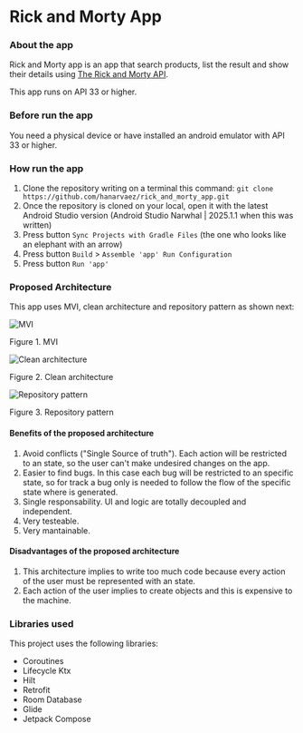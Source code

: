 # Rick and Morty App

### About the app

Rick and Morty app is an app that search products, list the result and show their details using [The Rick and Morty API](https://rickandmortyapi.com/).

This app runs on API 33 or higher.


### Before run the app

You need a physical device or have installed an android emulator with API 33 or higher.


### How run the app

1. Clone the repository writing on a terminal this command: `git clone https://github.com/hanarvaez/rick_and_morty_app.git`
2. Once the repository is cloned on your local, open it with the latest Android Studio version (Android Studio Narwhal | 2025.1.1 when this was written)
3. Press button `Sync Projects with Gradle Files` (the one who looks like an elephant with an arrow)
4. Press button `Build` > `Assemble 'app' Run Configuration`
5. Press button `Run 'app'`


### Proposed Architecture

This app uses MVI, clean architecture and repository pattern as shown next:

![MVI](https://miro.medium.com/max/1400/0*5xaFEBxI6_zK6Xmn.webp)

Figure 1. MVI

![Clean architecture](https://i.stack.imgur.com/FwHET.jpg)

Figure 2. Clean architecture

![Repository pattern](https://i.stack.imgur.com/CMJFn.png)

Figure 3. Repository pattern


#### Benefits of the proposed architecture

1. Avoid conflicts ("Single Source of truth"). Each action will be restricted to an state, so the user can't make undesired changes on the app.
2. Easier to find bugs. In this case each bug will be restricted to an specific state, so for track a bug only is needed to follow the flow of the specific state where is generated.
3. Single responsability. UI and logic are totally decoupled and independent.
4. Very testeable.
5. Very mantainable.

#### Disadvantages of the proposed architecture

1. This architecture implies to write too much code because every action of the user must be represented with an state.
2. Each action of the user implies to create objects and this is expensive to the machine.

### Libraries used

This project uses the following libraries:
- Coroutines
- Lifecycle Ktx
- Hilt
- Retrofit
- Room Database
- Glide
- Jetpack Compose
